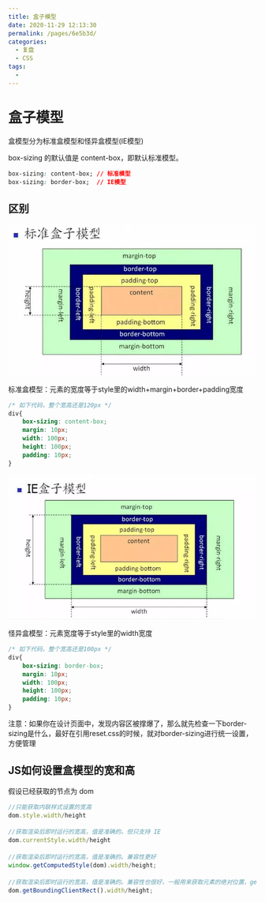 ```yaml
---
title: 盒子模型
date: 2020-11-29 12:13:30
permalink: /pages/6e5b3d/
categories: 
  - 复盘
  - CSS
tags: 
  - 
---
```

# 盒子模型

盒模型分为标准盒模型和怪异盒模型(IE模型)


box-sizing 的默认值是 content-box，即默认标准模型。

```css
box-sizing: content-box; // 标准模型
box-sizing: border-box;  // IE模型
```

## 区别

![](./../img/box1.png)

标准盒模型：元素的宽度等于style里的width+margin+border+padding宽度

```css
/* 如下代码，整个宽高还是120px */
div{
    box-sizing: content-box;
    margin: 10px;
    width: 100px;
    height: 100px;
    padding: 10px;
}
```

![](./../img/box2.png)

怪异盒模型：元素宽度等于style里的width宽度

```css
/* 如下代码，整个宽高还是100px */
div{
    box-sizing: border-box;
    margin: 10px;
    width: 100px;
    height: 100px;
    padding: 10px;
}
```

注意：如果你在设计页面中，发现内容区被撑爆了，那么就先检查一下border-sizing是什么，最好在引用reset.css的时候，就对border-sizing进行统一设置，方便管理

## JS如何设置盒模型的宽和高

假设已经获取的节点为 dom


```js
//只能获取内联样式设置的宽高
dom.style.width/height

//获取渲染后即时运行的宽高，值是准确的。但只支持 IE
dom.currentStyle.width/height

//获取渲染后即时运行的宽高，值是准确的。兼容性更好
window.getComputedStyle(dom).width/height;

//获取渲染后即时运行的宽高，值是准确的。兼容性也很好，一般用来获取元素的绝对位置，getBoundingClientRect()会得到4个值：left, top, width, height
dom.getBoundingClientRect().width/height;
```